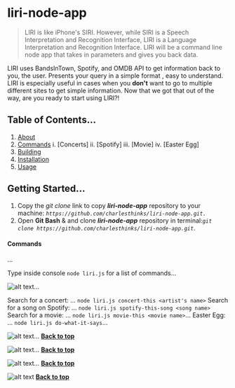 # liri-node-app

> LIRI is like iPhone's SIRI. However, while SIRI is a Speech Interpretation and Recognition Interface, LIRI is a Language Interpretation and Recognition Interface. LIRI will be a command line node app that takes in parameters and gives you back data.

LIRI uses BandsInTown, Spotify, and OMDB API to get information back to you, the user. Presents your query in a simple format , easy to understand. LIRI is especially useful in cases when you **don't** want to go to multiple different sites to get simple information. Now that we got that out of the way, are you ready to start using LIRI?!

## Table of Contents...
1. [About](#liri-node-app)
1. [Commands](#commands)
    i. [Concerts]
    ii. [Spotify]
    iii. [Movie]
    iv. [Easter Egg]
1. [Building](#building)
1. [Installation](#installation)
1. [Usage](#usage)

## Getting Started...

1. Copy the *git clone* link to copy __*liri-node-app*__ repository to your machine: 
*`https://github.com/charlesthinks/liri-node-app.git.`*
2. Open __Git Bash__ & and clone __*liri-node-app*__ repository in terminal:*`git clone https://github.com/charlesthinks/liri-node-app.git`*.

#### Commands
...

Type inside console `node liri.js` for a list of commands...

![alt text](https://i.ibb.co/RPjnv0V/liri-commands.jpg")...

Search for a concert:
...
`node liri.js concert-this <artist's name>`
Search for a song on Spotify:
...
`node liri.js spotify-this-song <song name>`
Search for a movie:
...
`node liri.js movie-this <movie name>`...
Easter Egg:
...
`node liri.js do-what-it-says`...

![alt text](https://i.ibb.co/F7zdcgN/concert-ths.jpg")...
**[Back to top](#table-of-contents)**

![alt text](https://i.ibb.co/DLt0FRY/spotify-this-song.jpg")...
**[Back to top](#table-of-contents)**

![alt text](https://i.ibb.co/ZGF42kB/movie-this.jpg")...
**[Back to top](#table-of-contents)**

![alt text](https://i.ibb.co/xJrD6S7/do-what-it-says.jpg")
**[Back to top](#table-of-contents)**
